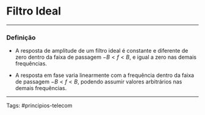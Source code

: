 # Filtro Ideal

---

### Definição

- A resposta de amplitude de um filtro ideal é constante e diferente de zero dentro da faixa de passagem $-B<f<B$, e igual a zero nas demais frequências.

- A resposta em fase varia linearmente com a frequência dentro da faixa de passagem $-B<f<B$, podendo assumir valores arbitrários nas demais frequências.

---

Tags: #principios-telecom 